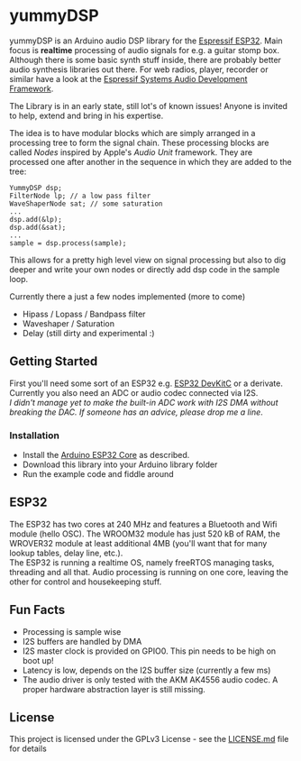 # yummyDSP
yummyDSP is an Arduino audio DSP library for the [Espressif ESP32](https://www.espressif.com/en/products/hardware/esp32/overview). 
Main focus is **realtime** processing of audio signals for e.g. a guitar stomp box.  
Although there is some basic synth stuff inside, there are probably better audio synthesis libraries out there. 
For web radios, player, recorder or similar have a look at the [Espressif Systems Audio Development Framework](https://github.com/espressif/esp-adf).

The Library is in an early state, still lot's of known issues! Anyone is invited to help, extend and bring in his expertise. 

The idea is to have modular blocks which are simply arranged in a processing tree to form the signal chain. 
These processing blocks are called *Nodes* inspired by Apple's *Audio Unit* framework. They are processed one after another in the sequence in which they are added to the tree:

```
YummyDSP dsp;
FilterNode lp; // a low pass filter
WaveShaperNode sat; // some saturation
...
dsp.add(&lp);
dsp.add(&sat);
...
sample = dsp.process(sample);

```
This allows for a pretty high level view on signal processing but also to dig deeper and write your own nodes or directly add dsp code in the sample loop. 

Currently there a just a few nodes implemented (more to come)

- Hipass / Lopass / Bandpass filter
- Waveshaper / Saturation
- Delay (still dirty and experimental :)

## Getting Started

First you'll need some sort of an ESP32 e.g. [ESP32 DevKitC](https://www.espressif.com/en/products/hardware/esp32-devkitc/overview) or a derivate.  
Currently you also need an ADC or audio codec connected via I2S.  
*I didn't manage yet to make the built-in ADC work with I2S DMA without breaking the DAC. If someone has an advice, please drop me a line*. 
 

### Installation
- Install the [Arduino ESP32 Core](https://github.com/espressif/arduino-esp32) as described. 
- Download this library into your Arduino library folder
- Run the example code and fiddle around 


## ESP32
The ESP32 has two cores at 240 MHz and features a Bluetooth and Wifi module (hello OSC). The WROOM32 module has just 520 kB of RAM, the WROVER32 module at least additional 4MB (you'll want that for many lookup tables, delay line, etc.).  
The ESP32 is running a realtime OS, namely freeRTOS managing tasks, threading and all that. 
Audio processing is running on one core, leaving the other for control and housekeeping stuff. 

## Fun Facts
- Processing is sample wise 
- I2S buffers are handled by DMA
- I2S master clock is provided on GPIO0. This pin needs to be high on boot up!
- Latency is low, depends on the I2S buffer size (currently a few ms)
- The audio driver is only tested with the AKM AK4556 audio codec. A proper hardware abstraction layer is still missing. 


## License

This project is licensed under the GPLv3 License - see the [LICENSE.md](LICENSE.md) file for details


